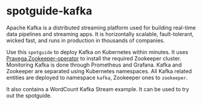 # spotguide-kafka

Apache Kafka is a distributed streaming platform used for building real-time data pipelines and streaming apps. It is horizontally scalable, fault-tolerant, wicked fast, and runs in production in thousands of companies.

Use this `spotguide` to deploy Kafka on Kubernetes within minutes.
It uses [Pravega Zookeeper-operator](https://github.com/pravega/zookeeper-operator) to install the required Zookeeper cluster.
Monitoring Kafka is done through Prometheus and Grafana.
Kafka and Zookeeper are separated using Kubernetes namespaces.
All Kafka related entities are deployed to namespace `kafka`, Zookeeper ones to `zookeeper`.

It also contains a WordCount Kafka Stream example. It can be used to try out the spotguide.